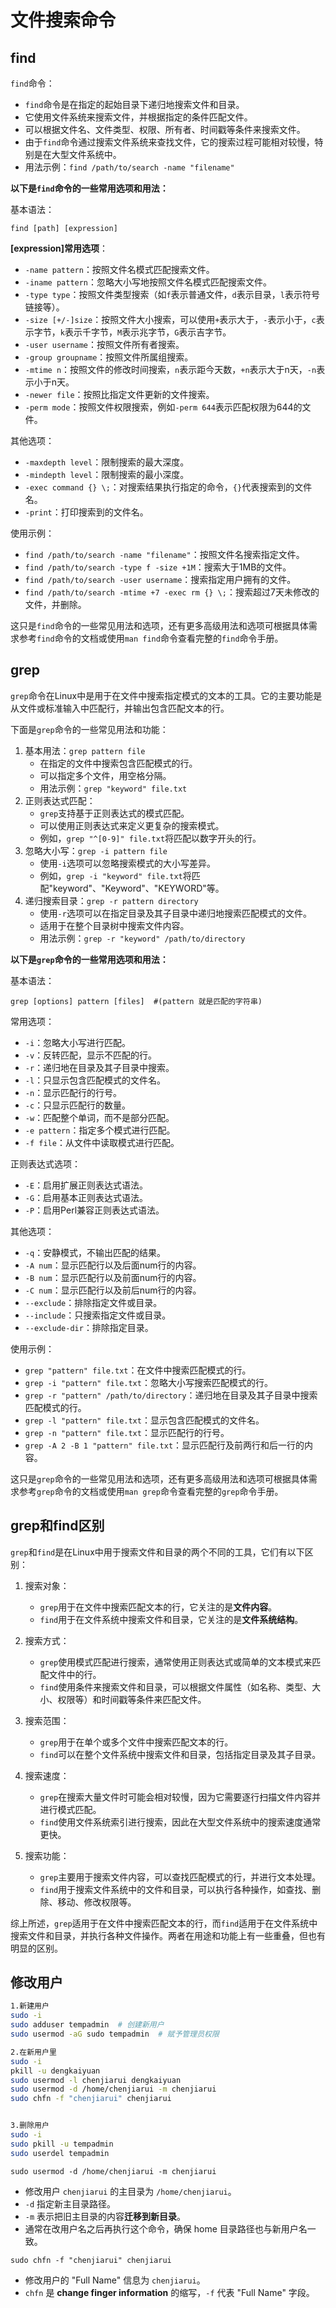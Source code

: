 # 文件搜索命令

## find

`find`命令：

- `find`命令是在指定的起始目录下递归地搜索文件和目录。
- 它使用文件系统来搜索文件，并根据指定的条件匹配文件。
- 可以根据文件名、文件类型、权限、所有者、时间戳等条件来搜索文件。
- 由于`find`命令通过搜索文件系统来查找文件，它的搜索过程可能相对较慢，特别是在大型文件系统中。
- 用法示例：`find /path/to/search -name "filename"`

**以下是`find`命令的一些常用选项和用法：**

基本语法：

```shell
find [path] [expression]
```

**[expression]常用选项**：

- `-name pattern`：按照文件名模式匹配搜索文件。
- `-iname pattern`：忽略大小写地按照文件名模式匹配搜索文件。
- `-type type`：按照文件类型搜索（如`f`表示普通文件，`d`表示目录，`l`表示符号链接等）。
- `-size [+/-]size`：按照文件大小搜索，可以使用`+`表示大于，`-`表示小于，`c`表示字节，`k`表示千字节，`M`表示兆字节，`G`表示吉字节。
- `-user username`：按照文件所有者搜索。
- `-group groupname`：按照文件所属组搜索。
- `-mtime n`：按照文件的修改时间搜索，`n`表示距今天数，`+n`表示大于n天，`-n`表示小于n天。
- `-newer file`：按照比指定文件更新的文件搜索。
- `-perm mode`：按照文件权限搜索，例如`-perm 644`表示匹配权限为644的文件。

其他选项：

- `-maxdepth level`：限制搜索的最大深度。
- `-mindepth level`：限制搜索的最小深度。
- `-exec command {} \;`：对搜索结果执行指定的命令，`{}`代表搜索到的文件名。
- `-print`：打印搜索到的文件名。

使用示例：

- `find /path/to/search -name "filename"`：按照文件名搜索指定文件。
- `find /path/to/search -type f -size +1M`：搜索大于1MB的文件。
- `find /path/to/search -user username`：搜索指定用户拥有的文件。
- `find /path/to/search -mtime +7 -exec rm {} \;`：搜索超过7天未修改的文件，并删除。

这只是`find`命令的一些常见用法和选项，还有更多高级用法和选项可根据具体需求参考`find`命令的文档或使用`man find`命令查看完整的`find`命令手册。

## grep

`grep`命令在Linux中是用于在文件中搜索指定模式的文本的工具。它的主要功能是从文件或标准输入中匹配行，并输出包含匹配文本的行。

下面是`grep`命令的一些常见用法和功能：

1. 基本用法：`grep pattern file`
   - 在指定的文件中搜索包含匹配模式的行。
   - 可以指定多个文件，用空格分隔。
   - 用法示例：`grep "keyword" file.txt`
2. 正则表达式匹配：
   - `grep`支持基于正则表达式的模式匹配。
   - 可以使用正则表达式来定义更复杂的搜索模式。
   - 例如，`grep "^[0-9]" file.txt`将匹配以数字开头的行。
3. 忽略大小写：`grep -i pattern file`
   - 使用`-i`选项可以忽略搜索模式的大小写差异。
   - 例如，`grep -i "keyword" file.txt`将匹配"keyword"、"Keyword"、"KEYWORD"等。
4. 递归搜索目录：`grep -r pattern directory`
   - 使用`-r`选项可以在指定目录及其子目录中递归地搜索匹配模式的文件。
   - 适用于在整个目录树中搜索文件内容。
   - 用法示例：`grep -r "keyword" /path/to/directory`

**以下是`grep`命令的一些常用选项和用法：**

基本语法：
```shell
grep [options] pattern [files]  #(pattern 就是匹配的字符串)
```

常用选项：
- `-i`：忽略大小写进行匹配。
- `-v`：反转匹配，显示不匹配的行。
- `-r`：递归地在目录及其子目录中搜索。
- `-l`：只显示包含匹配模式的文件名。
- `-n`：显示匹配行的行号。
- `-c`：只显示匹配行的数量。
- `-w`：匹配整个单词，而不是部分匹配。
- `-e pattern`：指定多个模式进行匹配。
- `-f file`：从文件中读取模式进行匹配。

正则表达式选项：
- `-E`：启用扩展正则表达式语法。
- `-G`：启用基本正则表达式语法。
- `-P`：启用Perl兼容正则表达式语法。

其他选项：
- `-q`：安静模式，不输出匹配的结果。
- `-A num`：显示匹配行以及后面num行的内容。
- `-B num`：显示匹配行以及前面num行的内容。
- `-C num`：显示匹配行以及前后num行的内容。
- `--exclude`：排除指定文件或目录。
- `--include`：只搜索指定文件或目录。
- `--exclude-dir`：排除指定目录。

使用示例：
- `grep "pattern" file.txt`：在文件中搜索匹配模式的行。
- `grep -i "pattern" file.txt`：忽略大小写搜索匹配模式的行。
- `grep -r "pattern" /path/to/directory`：递归地在目录及其子目录中搜索匹配模式的行。
- `grep -l "pattern" file.txt`：显示包含匹配模式的文件名。
- `grep -n "pattern" file.txt`：显示匹配行的行号。
- `grep -A 2 -B 1 "pattern" file.txt`：显示匹配行及前两行和后一行的内容。

这只是`grep`命令的一些常见用法和选项，还有更多高级用法和选项可根据具体需求参考`grep`命令的文档或使用`man grep`命令查看完整的`grep`命令手册。

## grep和find区别

`grep`和`find`是在Linux中用于搜索文件和目录的两个不同的工具，它们有以下区别：

1. 搜索对象：
   - `grep`用于在文件中搜索匹配文本的行，它关注的是**文件内容**。
   - `find`用于在文件系统中搜索文件和目录，它关注的是**文件系统结构**。

2. 搜索方式：
   - `grep`使用模式匹配进行搜索，通常使用正则表达式或简单的文本模式来匹配文件中的行。
   - `find`使用条件来搜索文件和目录，可以根据文件属性（如名称、类型、大小、权限等）和时间戳等条件来匹配文件。

3. 搜索范围：
   - `grep`用于在单个或多个文件中搜索匹配文本的行。
   - `find`可以在整个文件系统中搜索文件和目录，包括指定目录及其子目录。

4. 搜索速度：
   - `grep`在搜索大量文件时可能会相对较慢，因为它需要逐行扫描文件内容并进行模式匹配。
   - `find`使用文件系统索引进行搜索，因此在大型文件系统中的搜索速度通常更快。

5. 搜索功能：
   - `grep`主要用于搜索文件内容，可以查找匹配模式的行，并进行文本处理。
   - `find`用于搜索文件系统中的文件和目录，可以执行各种操作，如查找、删除、移动、修改权限等。

综上所述，`grep`适用于在文件中搜索匹配文本的行，而`find`适用于在文件系统中搜索文件和目录，并执行各种文件操作。两者在用途和功能上有一些重叠，但也有明显的区别。

## 修改用户

```bash
1.新建用户
sudo -i
sudo adduser tempadmin  # 创建新用户
sudo usermod -aG sudo tempadmin  # 赋予管理员权限

2.在新用户里
sudo -i
pkill -u dengkaiyuan                                               
sudo usermod -l chenjiarui dengkaiyuan
sudo usermod -d /home/chenjiarui -m chenjiarui
sudo chfn -f "chenjiarui" chenjiarui


3.删除用户
sudo -i
sudo pkill -u tempadmin  
sudo userdel tempadmin
```

`sudo usermod -d /home/chenjiarui -m chenjiarui`

- 修改用户 `chenjiarui` 的主目录为 `/home/chenjiarui`。
- `-d` 指定新主目录路径。
- `-m` 表示把旧主目录的内容**迁移到新目录**。
- 通常在改用户名之后再执行这个命令，确保 home 目录路径也与新用户名一致。

`sudo chfn -f "chenjiarui" chenjiarui`

- 修改用户的 "Full Name" 信息为 `chenjiarui`。
- `chfn` 是 **change finger information** 的缩写，`-f` 代表 "Full Name" 字段。
